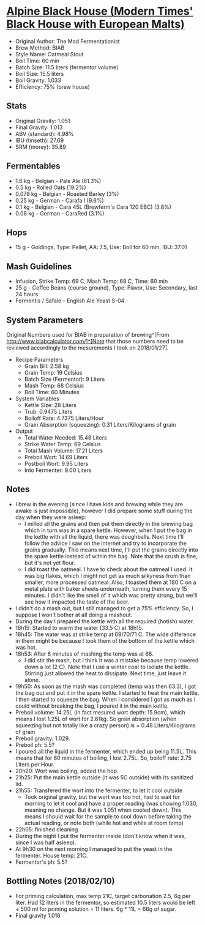 [Alpine Black House (Modern Times' Black House with European Malts)](https://www.brewersfriend.com/homebrew/recipe/view/584592/alpine-black-house-modern-times-black-house-european-malts)
================


* Original Author: The Mad Fermentationist
* Brew Method: BIAB
* Style Name: Oatmeal Stout
* Boil Time: 60 min
* Batch Size: 11.5 liters (fermentor volume)
* Boil Size: 15.5 liters
* Boil Gravity: 1.033
* Efficiency: 75% (brew house)


Stats
-----

* Original Gravity: 1.051
* Final Gravity: 1.013
* ABV (standard): 4.98%
* IBU (tinseth): 27.69
* SRM (morey): 35.89

Fermentables
------------

* 1.6 kg - Belgian - Pale Ale (61.3%)
* 0.5 kg - Rolled Oats (19.2%)
* 0.078 kg - Belgian - Roasted Barley (3%)
* 0.25 kg - German - Carafa I (9.6%)
* 0.1 kg - Belgian - Cara 45L (Brewferm's Cara 120 EBC) (3.8%)
* 0.08 kg - German - CaraRed (3.1%)

Hops
----

* 15 g - Goldings, Type: Pellet, AA: 7.5, Use: Boil for 60 min, IBU: 37.01

Mash Guidelines
---------------

* Infusion, Strike Temp: 69 C, Mash Temp: 68 C, Time: 60 min
* 25 g - Coffee Beans (course ground), Type: Flavor, Use: Secondary, last 24 hours
* Fermentis / Safale - English Ale Yeast S-04

System Parameters
-----------------

Original Numbers used for BIAB in preparation of brewing^[From http://www.biabcalculator.com/]^[Note that those numbers need to be reviewed accordingly to the mesurements I took on 2018/01/27].

* Recipe Parameters
    * Grain Bill: 2.58 kg
    * Grain Temp: 19 Celsius
    * Batch Size (Fermentor): 9 Liters
    * Mash Temp: 68 Celsius
    * Boil Time: 60 Minutes
* System Variables
    * Kettle Size: 28 Liters
    * Trub: 0.9475 Liters
    * Boiloff Rate: 4.7375 Liters/Hour
    * Grain Absorption (squeezing): 0.31 Liters/Kilograms of grain
* Output
    * Total Water Needed: 15.48 Liters
    * Strike Water Temp: 69 Celsius
    * Total Mash Volume: 17.21 Liters
    * Preboil Wort: 14.69 Liters
    * Postboil Wort: 9.95 Liters
    * Into Fermenter: 9.00 Liters

Notes
-----

* I brew in the evening (since I have kids and brewing while they are awake is just impossible), however I did prepare some stuff during the day when they were asleep:
    * I milled all the grains and then put them directly in the brewing bag which in turn was in a spare kettle. However, when I put the bag in the kettle with all the liquid, there was doughballs. Next time I'll follow the advice I saw on the internet and try to incorporate the grains gradually. This means next time, I'll put the grains directly into the spare kettle instead of within the bag. Note that the crush is fine, but it's not yet flour.
    * I did toast the oatmeal. I have to check about the oatmeal I used. It was big flakes, which I might not get as much silkyness from than smaller, more processed oatmeal. Also, I toasted them at 180 C on a metal plate with baker sheets underneath, turning them every 15 minutes. I didn't like the smell of it which was pretty strong, but we'll see how it impacted the taste of the beer.
* I didn't do a mash out, but I still managed to get a 75% efficiency. So, I suppose I won't bother at all doing a mashout. 
* During the day I prepared the kettle with all the required (hotish) water.
* 18h15: Started to warm the water (33.5 C) at 18h15.
* 18h45: The water was at strike temp at 69/70/71 C. The wide difference in them might be because I took them of the bottom of the kettle which was hot.
* 18h53: After 8 minutes of mashing the temp was at 68.
    * I did stir the mash, but I think it was a mistake because temp lowered down a lot (2 C). Note that I use a winter coat to isolate the kettle. Stirring just allowed the heat to dissipate. Next time, just leave it alone.
* 19h50: As soon as the mash was completed (temp was then 63.3), I got the bag out and put it in the spare kettle. I started to heat the main kettle. I then started to squeeze the bag. When I considered I got as much as I could without breaking the bag, I poured it in the main kettle.
* Preboil volume: 14.25L (in fact mesured wort depth: 15.9cm), which means I lost 1.25L of wort for 2.61kg. So grain absorption (when squeezing but not totally like a crazy person) is  = 0.48 Liters/Kilograms of grain
* Preboil gravity: 1.029.
* Preboil ph: 5.5?
* I poured all the liquid in the fermenter, which ended up being 11.5L. This means that for 60 minutes of boiling, I lost 2.75L. So, boiloff rate: 2.75 Liters per Hour.
* 20h20: Wort was boiling, added the hop.
* 21h25: Put the main kettle outside (it was 5C outside) with its sanitized lid.
* 21h55: Transfered the wort into the fermenter, to let it cool outside
     * Took original gravity, but the wort was too hot, had to wait for morning to let it cool and have a proper reading (was showing 1.030, meaning no change. But it was 1.051 when cooled down). This means I should wait for the sample to cool down before taking the actual reading, or note both (while hot and while at room temp)
* 22h05: finished cleaning
* During the night I put the fermenter inside (don't know when it was, since I was half asleep).
* At 9h30 on the next morning I managed to put the yeast in the fermenter. House temp: 21C.
* Fermentor's ph: 5.5?

Bottling Notes (2018/02/10)
--------------

* For priming calculation, max temp 21C, target carbonation 2.5, 6g per liter. Had 12 liters in the fermentor, so estimated 10.5 liters would be left + 500 ml for priming solution = 11 liters. 6g * 11L = 66g of sugar.
* Final gravity 1.016 
